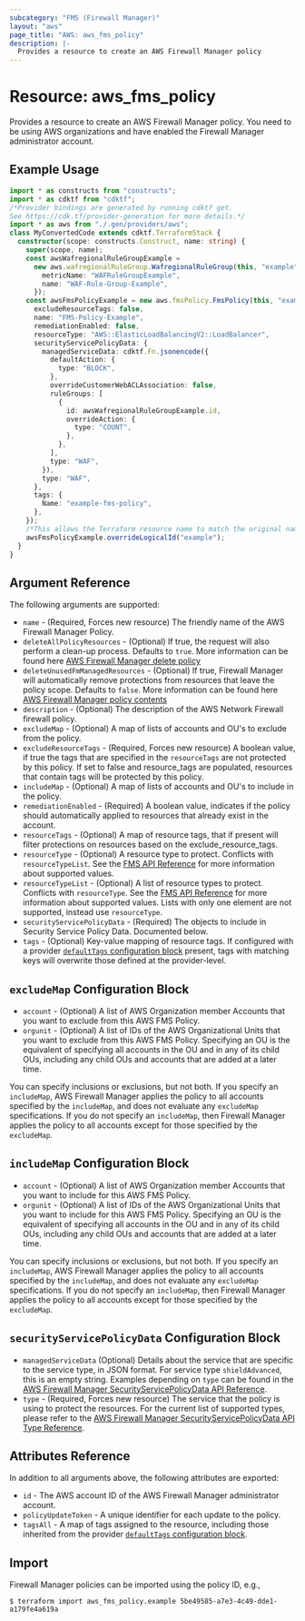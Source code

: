 ```yaml
---
subcategory: "FMS (Firewall Manager)"
layout: "aws"
page_title: "AWS: aws_fms_policy"
description: |-
  Provides a resource to create an AWS Firewall Manager policy
---
```


# Resource: aws_fms_policy

Provides a resource to create an AWS Firewall Manager policy. You need to be using AWS organizations and have enabled the Firewall Manager administrator account.

## Example Usage

```typescript
import * as constructs from "constructs";
import * as cdktf from "cdktf";
/*Provider bindings are generated by running cdktf get.
See https://cdk.tf/provider-generation for more details.*/
import * as aws from "./.gen/providers/aws";
class MyConvertedCode extends cdktf.TerraformStack {
  constructor(scope: constructs.Construct, name: string) {
    super(scope, name);
    const awsWafregionalRuleGroupExample =
      new aws.wafregionalRuleGroup.WafregionalRuleGroup(this, "example", {
        metricName: "WAFRuleGroupExample",
        name: "WAF-Rule-Group-Example",
      });
    const awsFmsPolicyExample = new aws.fmsPolicy.FmsPolicy(this, "example_1", {
      excludeResourceTags: false,
      name: "FMS-Policy-Example",
      remediationEnabled: false,
      resourceType: "AWS::ElasticLoadBalancingV2::LoadBalancer",
      securityServicePolicyData: {
        managedServiceData: cdktf.Fn.jsonencode({
          defaultAction: {
            type: "BLOCK",
          },
          overrideCustomerWebACLAssociation: false,
          ruleGroups: [
            {
              id: awsWafregionalRuleGroupExample.id,
              overrideAction: {
                type: "COUNT",
              },
            },
          ],
          type: "WAF",
        }),
        type: "WAF",
      },
      tags: {
        Name: "example-fms-policy",
      },
    });
    /*This allows the Terraform resource name to match the original name. You can remove the call if you don't need them to match.*/
    awsFmsPolicyExample.overrideLogicalId("example");
  }
}

```

## Argument Reference

The following arguments are supported:

* `name` - (Required, Forces new resource) The friendly name of the AWS Firewall Manager Policy.
* `deleteAllPolicyResources` - (Optional) If true, the request will also perform a clean-up process. Defaults to `true`. More information can be found here [AWS Firewall Manager delete policy](https://docs.aws.amazon.com/fms/2018-01-01/APIReference/API_DeletePolicy.html)
* `deleteUnusedFmManagedResources` - (Optional) If true, Firewall Manager will automatically remove protections from resources that leave the policy scope. Defaults to `false`. More information can be found here [AWS Firewall Manager policy contents](https://docs.aws.amazon.com/fms/2018-01-01/APIReference/API_Policy.html)
* `description` - (Optional) The description of the AWS Network Firewall firewall policy.
* `excludeMap` - (Optional) A map of lists of accounts and OU's to exclude from the policy.
* `excludeResourceTags` - (Required, Forces new resource) A boolean value, if true the tags that are specified in the `resourceTags` are not protected by this policy. If set to false and resource_tags are populated, resources that contain tags will be protected by this policy.
* `includeMap` - (Optional) A map of lists of accounts and OU's to include in the policy.
* `remediationEnabled` - (Required) A boolean value, indicates if the policy should automatically applied to resources that already exist in the account.
* `resourceTags` - (Optional) A map of resource tags, that if present will filter protections on resources based on the exclude_resource_tags.
* `resourceType` - (Optional) A resource type to protect. Conflicts with `resourceTypeList`. See the [FMS API Reference](https://docs.aws.amazon.com/fms/2018-01-01/APIReference/API_Policy.html#fms-Type-Policy-ResourceType) for more information about supported values.
* `resourceTypeList` - (Optional) A list of resource types to protect. Conflicts with `resourceType`. See the [FMS API Reference](https://docs.aws.amazon.com/fms/2018-01-01/APIReference/API_Policy.html#fms-Type-Policy-ResourceType) for more information about supported values. Lists with only one element are not supported, instead use `resourceType`.
* `securityServicePolicyData` - (Required) The objects to include in Security Service Policy Data. Documented below.
* `tags` - (Optional) Key-value mapping of resource tags. If configured with a provider [`defaultTags` configuration block](https://registry.terraform.io/providers/hashicorp/aws/latest/docs#default_tags-configuration-block) present, tags with matching keys will overwrite those defined at the provider-level.

## `excludeMap` Configuration Block

* `account` - (Optional) A list of AWS Organization member Accounts that you want to exclude from this AWS FMS Policy.
* `orgunit` - (Optional) A list of IDs of the AWS Organizational Units that you want to exclude from this AWS FMS Policy. Specifying an OU is the equivalent of specifying all accounts in the OU and in any of its child OUs, including any child OUs and accounts that are added at a later time.

You can specify inclusions or exclusions, but not both. If you specify an `includeMap`, AWS Firewall Manager applies the policy to all accounts specified by the `includeMap`, and does not evaluate any `excludeMap` specifications. If you do not specify an `includeMap`, then Firewall Manager applies the policy to all accounts except for those specified by the `excludeMap`.

## `includeMap` Configuration Block

* `account` - (Optional) A list of AWS Organization member Accounts that you want to include for this AWS FMS Policy.
* `orgunit` - (Optional) A list of IDs of the AWS Organizational Units that you want to include for this AWS FMS Policy. Specifying an OU is the equivalent of specifying all accounts in the OU and in any of its child OUs, including any child OUs and accounts that are added at a later time.

You can specify inclusions or exclusions, but not both. If you specify an `includeMap`, AWS Firewall Manager applies the policy to all accounts specified by the `includeMap`, and does not evaluate any `excludeMap` specifications. If you do not specify an `includeMap`, then Firewall Manager applies the policy to all accounts except for those specified by the `excludeMap`.

## `securityServicePolicyData` Configuration Block

* `managedServiceData` (Optional) Details about the service that are specific to the service type, in JSON format. For service type `shieldAdvanced`, this is an empty string. Examples depending on `type` can be found in the [AWS Firewall Manager SecurityServicePolicyData API Reference](https://docs.aws.amazon.com/fms/2018-01-01/APIReference/API_SecurityServicePolicyData.html).
* `type` - (Required, Forces new resource) The service that the policy is using to protect the resources. For the current list of supported types, please refer to the [AWS Firewall Manager SecurityServicePolicyData API Type Reference](https://docs.aws.amazon.com/fms/2018-01-01/APIReference/API_SecurityServicePolicyData.html#fms-Type-SecurityServicePolicyData-Type).

## Attributes Reference

In addition to all arguments above, the following attributes are exported:

* `id` - The AWS account ID of the AWS Firewall Manager administrator account.
* `policyUpdateToken` - A unique identifier for each update to the policy.
* `tagsAll` - A map of tags assigned to the resource, including those inherited from the provider [`defaultTags` configuration block](https://registry.terraform.io/providers/hashicorp/aws/latest/docs#default_tags-configuration-block).

## Import

Firewall Manager policies can be imported using the policy ID, e.g.,

```
$ terraform import aws_fms_policy.example 5be49585-a7e3-4c49-dde1-a179fe4a619a
```

<!-- cache-key: cdktf-0.17.0-pre.15 input-f4e008bd43f13eb8ae7ad21891371f728e153e3dbcf43ef669d396f718b5fb16 -->